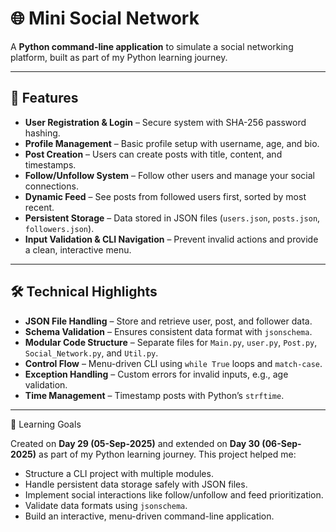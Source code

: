 # 🌐 Mini Social Network

A **Python command-line application** to simulate a social networking platform, built as part of my Python learning journey.

---

## 🌟 Features

- **User Registration & Login** – Secure system with SHA-256 password hashing.  
- **Profile Management** – Basic profile setup with username, age, and bio.  
- **Post Creation** – Users can create posts with title, content, and timestamps.  
- **Follow/Unfollow System** – Follow other users and manage your social connections.  
- **Dynamic Feed** – See posts from followed users first, sorted by most recent.  
- **Persistent Storage** – Data stored in JSON files (`users.json`, `posts.json`, `followers.json`).  
- **Input Validation & CLI Navigation** – Prevent invalid actions and provide a clean, interactive menu.  

---

## 🛠 Technical Highlights

- **JSON File Handling** – Store and retrieve user, post, and follower data.  
- **Schema Validation** – Ensures consistent data format with `jsonschema`.  
- **Modular Code Structure** – Separate files for `Main.py`, `user.py`, `Post.py`, `Social_Network.py`, and `Util.py`.  
- **Control Flow** – Menu-driven CLI using `while True` loops and `match-case`.  
- **Exception Handling** – Custom errors for invalid inputs, e.g., age validation.  
- **Time Management** – Timestamp posts with Python’s `strftime`.  

---

🎯 Learning Goals

Created on **Day 29 (05-Sep-2025)** and extended on **Day 30 (06-Sep-2025)** as part of my Python learning journey. This project helped me:

- Structure a CLI project with multiple modules.  
- Handle persistent data storage safely with JSON files.  
- Implement social interactions like follow/unfollow and feed prioritization.  
- Validate data formats using `jsonschema`.  
- Build an interactive, menu-driven command-line application.
